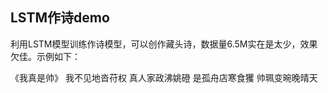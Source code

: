 ## LSTM作诗demo
利用LSTM模型训练作诗模型，可以创作藏头诗，数据量6.5M实在是太少，效果欠佳。示例如下：

  《我真是帅》
 我不见地沓苻权 
 真人家政沸姚磴 
 是孤舟店寒食玃 
 帅珮变晼晚晴天 
